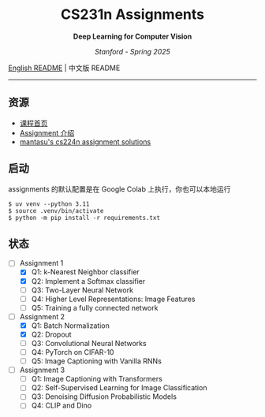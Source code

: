 <h1 align="center">CS231n Assignments</h1>
<p align="center"><b>Deep Learning for Computer Vision</b></p>
<p align="center"><i>Stanford - Spring 2025</i></p>

[English README](./README.md) | 中文版 README

---

## 资源

- [课程首页](https://cs231n.stanford.edu/index.html)
- [Assignment 介绍](https://cs231n.stanford.edu/assignments.html)
- [mantasu's cs224n assignment solutions](https://github.com/mantasu/cs231n)

## 启动

assignments 的默认配置是在 Google Colab 上执行，你也可以本地运行

```shell
$ uv venv --python 3.11
$ source .venv/bin/activate
$ python -m pip install -r requirements.txt
```

## 状态

- [ ] Assignment 1
    - [x] Q1: k-Nearest Neighbor classifier
    - [x] Q2: Implement a Softmax classifier
    - [ ] Q3: Two-Layer Neural Network
    - [ ] Q4: Higher Level Representations: Image Features
    - [ ] Q5: Training a fully connected network
- [ ] Assignment 2
    - [x] Q1: Batch Normalization
    - [x] Q2: Dropout
    - [ ] Q3: Convolutional Neural Networks
    - [ ] Q4: PyTorch on CIFAR-10
    - [ ] Q5: Image Captioning with Vanilla RNNs
- [ ] Assignment 3
    - [ ] Q1: Image Captioning with Transformers
    - [ ] Q2: Self-Supervised Learning for Image Classification
    - [ ] Q3: Denoising Diffusion Probabilistic Models
    - [ ] Q4: CLIP and Dino
